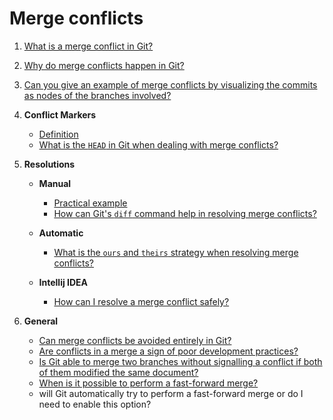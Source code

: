 # Merge conflicts

1. [What is a merge conflict in Git?](definition/definition.md)

2. [Why do merge conflicts happen in Git?](why-happen/why_happen.md)

3. [Can you give an example of merge conflicts by visualizing the commits as nodes of the branches involved?](nodes-example/nodes_example.md)

4. **Conflict Markers**

    - [Definition](conflict-markers/definition/definition.md)
    - [What is the `HEAD` in Git when dealing with merge conflicts?](conflict-markers/head/head.md)

5. **Resolutions**

   - **Manual**
     - [Practical example](practical/practical.md)
     - [How can Git's `diff` command help in resolving merge conflicts?](resolution-diff/resolution_diff.md)

   - **Automatic**

     - [What is the `ours` and `theirs` strategy when resolving merge conflicts?](ours-theirs/ours_theirs.md)

   - **Intellij IDEA**

     - [How can I resolve a merge conflict safely?](intellij-idea/resolution-intellij/resolution-intellij.md)

6. **General**

   - [Can merge conflicts be avoided entirely in Git?](general/how-to-avoid/how_to_avoid.md)
   - [Are conflicts in a merge a sign of poor development practices?](general/poor-practices/poor_practices.md)
   - [Is Git able to merge two branches without signalling a conflict if both of them modified the same document?](general/no-signal/no_signal.md)
   - [When is it possible to perform a fast-forward merge?](general/fast-forward/fast_forward.md)
   - will Git automatically try to perform a fast-forward merge or do I need to enable this option?